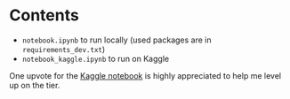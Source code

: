 # Contents
- `notebook.ipynb` to run locally (used packages are in `requirements_dev.txt`)
- `notebook_kaggle.ipynb` to run on Kaggle

One upvote for the [Kaggle notebook](https://www.kaggle.com/code/rimbax/on-predicting-the-salary-of-employees-in-indonesia) is highly appreciated to help me level up on the tier.